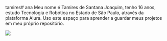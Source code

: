 tamires# ana
Meu nome é Tamires de Santana Joaquim, tenho 16 anos, estudo Tecnologia e Robótica no Estado de São Paulo, através da plataforma Alura.
Uso este espaço para aprender a guardar meus projetos em meu próprio repositório.




![](https://media1.tenor.com/m/kJVNO4K5a2UAAAAC/chal-mere-ghode.gif)
